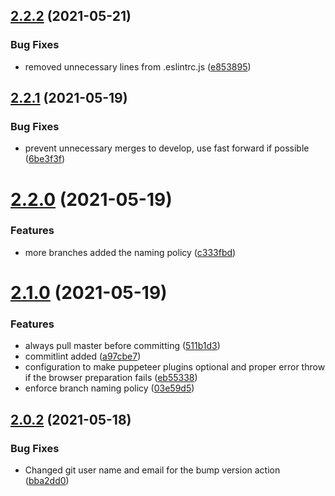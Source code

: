 ## [2.2.2](https://github.com/joanroig/pccomponentes-bot/compare/v2.2.1...v2.2.2) (2021-05-21)


### Bug Fixes

* removed unnecessary lines from .eslintrc.js ([e853895](https://github.com/joanroig/pccomponentes-bot/commit/e8538958c60912a212091fddd013c6977ed7cb05))



## [2.2.1](https://github.com/joanroig/pccomponentes-bot/compare/v2.2.0...v2.2.1) (2021-05-19)


### Bug Fixes

* prevent unnecessary merges to develop, use fast forward if possible ([6be3f3f](https://github.com/joanroig/pccomponentes-bot/commit/6be3f3f687adcc266d0f7b451e5ec250c4e72da8))



# [2.2.0](https://github.com/joanroig/pccomponentes-bot/compare/v2.1.0...v2.2.0) (2021-05-19)


### Features

* more branches added the naming policy ([c333fbd](https://github.com/joanroig/pccomponentes-bot/commit/c333fbd9a0d95a2e8e18adfcbb619a0fa0555976))



# [2.1.0](https://github.com/joanroig/pccomponentes-bot/compare/v2.0.2...v2.1.0) (2021-05-19)


### Features

* always pull master before committing ([511b1d3](https://github.com/joanroig/pccomponentes-bot/commit/511b1d32713c292de45bb8d1c597c57fbdade654))
* commitlint added ([a97cbe7](https://github.com/joanroig/pccomponentes-bot/commit/a97cbe71b7b4185d07c0663bfaa9e60db234f75d))
* configuration to make puppeteer plugins optional and proper error throw if the browser preparation fails ([eb55338](https://github.com/joanroig/pccomponentes-bot/commit/eb55338117cb9ecc9fe0a0e36ac38c6157144d84))
* enforce branch naming policy ([03e59d5](https://github.com/joanroig/pccomponentes-bot/commit/03e59d5ec149aa89e6d5607ac1b51e70c1189a53))



## [2.0.2](https://github.com/joanroig/pccomponentes-bot/compare/v2.0.1...v2.0.2) (2021-05-18)


### Bug Fixes

* Changed git user name and email for the bump version action ([bba2dd0](https://github.com/joanroig/pccomponentes-bot/commit/bba2dd048b33a3f8d81f76b089d59583b17bdb18))



